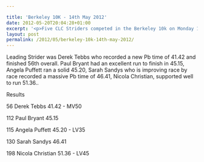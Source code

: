 ```yaml
---

title: 'Berkeley 10K - 14th May 2012'
date: 2012-05-20T20:04:28+01:00
excerpt: '<p>Five CLC Striders competed in the Berkeley 10k on Monday 14th May.</p>'
layout: post
permalink: /2012/05/berkeley-10k-14th-may-2012/
---
```

Leading Strider was Derek Tebbs who recorded a new Pb time of 41.42 and finished 56th overall. Paul Bryant had an excellent run to finish in 45.15, Angela Puffett ran a solid 45.20, Sarah Sandys who is improving race by race recorded a massive Pb time of 46.41, Nicola Christian, supported well to run 51.36..

Results

56 Derek Tebbs 41.42 - MV50 

112 Paul Bryant 45.15

115 Angela Puffett 45.20 - LV35 

130 Sarah Sandys 46.41

198 Nicola Christian 51.36 - LV45
